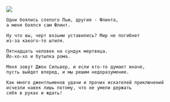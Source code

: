 <!--2016-08-19 21:49:27-->
<img src="/posts/Подборка цитат и афоризмов/im/jon_silver.jpg">

    Одни боялись слепого Пью, другие - Флинта, 
    а меня боялся сам Флинт.

>

    Ну что вы, черт возьми уставились? Мир не погибнет 
    из-за какого-то штиля.

>

    Пятнадцать человек на сундук мертвеца.
    Йо-хо-хо и бутылка рома.

>

    Меня зовут Джон Сильвер, и если кто-то думает иначе, 
    пусть выйдет вперед, и мы решим недоразумение.

>

    Как много джентльменов удачи и прочих искателей приключений 
    исчезли навек лишь потому, что не умели держать 
    себя в руках и ждать!